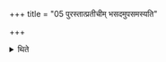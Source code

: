 +++
title = "05 पुरस्तात्प्रतीचीम् भसदमुपसमस्यति"

+++

<details><summary>थिते</summary>

5. He folds the part near the hip (of the skin) from the east to the west.
</details>

